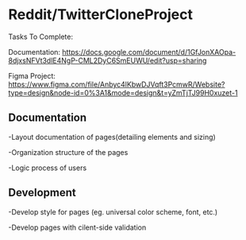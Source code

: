 # Reddit/TwitterCloneProject

Tasks To Complete:

Documentation: https://docs.google.com/document/d/1GfJonXAOpa-8djxsNFVt3dlE4NgP-CML2DyC6SmEUWU/edit?usp=sharing

Figma Project: https://www.figma.com/file/Anbyc4lKbwDJVqft3PcmwR/Website?type=design&node-id=0%3A1&mode=design&t=yZmTjTJ99H0xuzet-1

## Documentation
-Layout documentation of pages(detailing elements and sizing)

-Organization structure of the pages

-Logic process of users

## Development
-Develop style for pages (eg. universal color scheme, font, etc.)

-Develop pages with cilent-side validation
